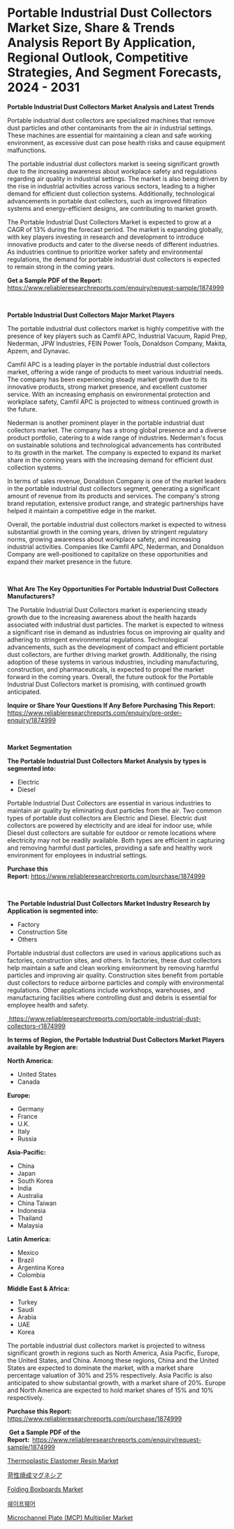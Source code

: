 <p><h1>Portable Industrial Dust Collectors Market Size, Share & Trends Analysis Report By Application, Regional Outlook, Competitive Strategies, And Segment Forecasts, 2024 - 2031</h1></p><p><strong>Portable Industrial Dust Collectors Market Analysis and Latest Trends</strong></p>
<p><p>Portable industrial dust collectors are specialized machines that remove dust particles and other contaminants from the air in industrial settings. These machines are essential for maintaining a clean and safe working environment, as excessive dust can pose health risks and cause equipment malfunctions.</p><p>The portable industrial dust collectors market is seeing significant growth due to the increasing awareness about workplace safety and regulations regarding air quality in industrial settings. The market is also being driven by the rise in industrial activities across various sectors, leading to a higher demand for efficient dust collection systems. Additionally, technological advancements in portable dust collectors, such as improved filtration systems and energy-efficient designs, are contributing to market growth.</p><p>The Portable Industrial Dust Collectors Market is expected to grow at a CAGR of 13% during the forecast period. The market is expanding globally, with key players investing in research and development to introduce innovative products and cater to the diverse needs of different industries. As industries continue to prioritize worker safety and environmental regulations, the demand for portable industrial dust collectors is expected to remain strong in the coming years.</p></p>
<p><strong>Get a Sample PDF of the Report:&nbsp;</strong> <a href="https://www.reliableresearchreports.com/enquiry/request-sample/1874999">https://www.reliableresearchreports.com/enquiry/request-sample/1874999</a></p>
<p>&nbsp;</p>
<p><strong>Portable Industrial Dust Collectors Major Market Players</strong></p>
<p><p>The portable industrial dust collectors market is highly competitive with the presence of key players such as Camfil APC, Industrial Vacuum, Rapid Prep, Nederman, JPW Industries, FEIN Power Tools, Donaldson Company, Makita, Apzem, and Dynavac.</p><p>Camfil APC is a leading player in the portable industrial dust collectors market, offering a wide range of products to meet various industrial needs. The company has been experiencing steady market growth due to its innovative products, strong market presence, and excellent customer service. With an increasing emphasis on environmental protection and workplace safety, Camfil APC is projected to witness continued growth in the future.</p><p>Nederman is another prominent player in the portable industrial dust collectors market. The company has a strong global presence and a diverse product portfolio, catering to a wide range of industries. Nederman's focus on sustainable solutions and technological advancements has contributed to its growth in the market. The company is expected to expand its market share in the coming years with the increasing demand for efficient dust collection systems.</p><p>In terms of sales revenue, Donaldson Company is one of the market leaders in the portable industrial dust collectors segment, generating a significant amount of revenue from its products and services. The company's strong brand reputation, extensive product range, and strategic partnerships have helped it maintain a competitive edge in the market.</p><p>Overall, the portable industrial dust collectors market is expected to witness substantial growth in the coming years, driven by stringent regulatory norms, growing awareness about workplace safety, and increasing industrial activities. Companies like Camfil APC, Nederman, and Donaldson Company are well-positioned to capitalize on these opportunities and expand their market presence in the future.</p></p>
<p>&nbsp;</p>
<p><strong>What Are The Key Opportunities For Portable Industrial Dust Collectors Manufacturers?</strong></p>
<p><p>The Portable Industrial Dust Collectors market is experiencing steady growth due to the increasing awareness about the health hazards associated with industrial dust particles. The market is expected to witness a significant rise in demand as industries focus on improving air quality and adhering to stringent environmental regulations. Technological advancements, such as the development of compact and efficient portable dust collectors, are further driving market growth. Additionally, the rising adoption of these systems in various industries, including manufacturing, construction, and pharmaceuticals, is expected to propel the market forward in the coming years. Overall, the future outlook for the Portable Industrial Dust Collectors market is promising, with continued growth anticipated.</p></p>
<p><strong>Inquire or Share Your Questions If Any Before Purchasing This Report:</strong> <a href="https://www.reliableresearchreports.com/enquiry/pre-order-enquiry/1874999">https://www.reliableresearchreports.com/enquiry/pre-order-enquiry/1874999</a></p>
<p>&nbsp;</p>
<p><strong>Market Segmentation</strong></p>
<p><strong>The Portable Industrial Dust Collectors Market Analysis by types is segmented into:</strong></p>
<p><ul><li>Electric</li><li>Diesel</li></ul></p>
<p><p>Portable Industrial Dust Collectors are essential in various industries to maintain air quality by eliminating dust particles from the air. Two common types of portable dust collectors are Electric and Diesel. Electric dust collectors are powered by electricity and are ideal for indoor use, while Diesel dust collectors are suitable for outdoor or remote locations where electricity may not be readily available. Both types are efficient in capturing and removing harmful dust particles, providing a safe and healthy work environment for employees in industrial settings.</p></p>
<p><strong>Purchase this Report:&nbsp;</strong><a href="https://www.reliableresearchreports.com/purchase/1874999">https://www.reliableresearchreports.com/purchase/1874999</a></p>
<p>&nbsp;</p>
<p><strong>The Portable Industrial Dust Collectors Market Industry Research by Application is segmented into:</strong></p>
<p><ul><li>Factory</li><li>Construction Site</li><li>Others</li></ul></p>
<p><p>Portable industrial dust collectors are used in various applications such as factories, construction sites, and others. In factories, these dust collectors help maintain a safe and clean working environment by removing harmful particles and improving air quality. Construction sites benefit from portable dust collectors to reduce airborne particles and comply with environmental regulations. Other applications include workshops, warehouses, and manufacturing facilities where controlling dust and debris is essential for employee health and safety.</p></p>
<p><a href="https://www.reliableresearchreports.com/portable-industrial-dust-collectors-r1874999">&nbsp;https://www.reliableresearchreports.com/portable-industrial-dust-collectors-r1874999</a></p>
<p><strong>In terms of Region, the Portable Industrial Dust Collectors Market Players available by Region are:</strong></p>
<p>
    <p> <strong> North America: </strong>
        <ul>
            <li>United States</li>
            <li>Canada</li>
        </ul>
        </p> 
    <p> <strong> Europe: </strong>
        <ul>
            <li>Germany</li>
            <li>France</li>
            <li>U.K.</li>
            <li>Italy</li>
            <li>Russia</li>
        </ul>
        </p> 
    <p> <strong> Asia-Pacific: </strong>
        <ul>
            <li>China</li>
            <li>Japan</li>
            <li>South Korea</li>
            <li>India</li>
            <li>Australia</li>
            <li>China Taiwan</li>
            <li>Indonesia</li>
            <li>Thailand</li>
            <li>Malaysia</li>
        </ul>
        </p> 
    <p> <strong> Latin America: </strong>
        <ul>
            <li>Mexico</li>
            <li>Brazil</li>
            <li>Argentina Korea</li>
            <li>Colombia</li>
        </ul>
        </p> 
    <p> <strong> Middle East & Africa: </strong>
        <ul>
            <li>Turkey</li>
            <li>Saudi</li>
            <li>Arabia</li>
            <li>UAE</li>
            <li>Korea</li>
        </ul>
    </p>
    </p>
<p><p>The portable industrial dust collectors market is projected to witness significant growth in regions such as North America, Asia Pacific, Europe, the United States, and China. Among these regions, China and the United States are expected to dominate the market, with a market share percentage valuation of 30% and 25% respectively. Asia Pacific is also anticipated to show substantial growth, with a market share of 20%. Europe and North America are expected to hold market shares of 15% and 10% respectively.</p></p>
<p><strong>Purchase this Report: </strong><a href="https://www.reliableresearchreports.com/purchase/1874999">https://www.reliableresearchreports.com/purchase/1874999</a></p>
<p>&nbsp;<strong>Get a Sample PDF of the Report:&nbsp;&nbsp;</strong><a href="https://www.reliableresearchreports.com/enquiry/request-sample/1874999">https://www.reliableresearchreports.com/enquiry/request-sample/1874999</a></p>
<p><strong></strong></p>
<p><p><a href="https://issuu.com/reportprime-2/docs/thermoplastic-elastomer-resin-market-size-2030.ppt">Thermoplastic Elastomer Resin Market</a></p><p><a href="https://github.com/andym141978/Market-Research-Report-List-1/blob/main/860141043644.md">苛性焼成マグネシア</a></p><p><a href="https://issuu.com/reportprime-2/docs/folding-boxboards-market-size-2030.pptx">Folding Boxboards Market</a></p><p><a href="https://github.com/vsckjg50460/Market-Research-Report-List-1/blob/main/231595040122.md">쉐이프웨어</a></p><p><a href="https://github.com/abdelrhmankishk22/Market-Research-Report-List-4/blob/main/microchannel-plate-mcp-multiplier-market.md">Microchannel Plate (MCP) Multiplier Market</a></p></p>